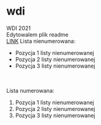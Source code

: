 # wdi
WDI 2021 </br>
Edytowalem plik readme </br>
<a href="google.com">LINK</a> </b>
Lista nienumerowana: </br>
<ul id="lista">
  <li>Pozycja 1 listy nienumerowanej</li>
  <li>Pozycja 2 listy nienumerowanej</li>
  <li>Pozycja 3 listy nienumerowanej</li>
</ul> </br> </br>
Lista numerowana:
<ol id="lista">
  <li>Pozycja 1 listy nienumerowanej</li>
  <li>Pozycja 2 listy nienumerowanej</li>
  <li>Pozycja 3 listy nienumerowanej</li>
</ol> </br> </br>
